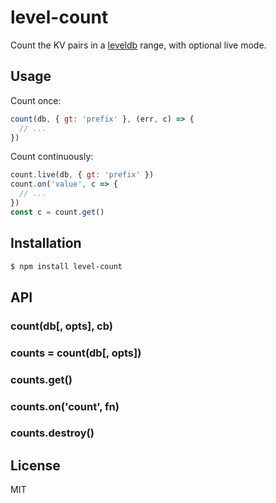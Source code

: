 # level-count

Count the KV pairs in a [leveldb](https://github.com/level/level) range, with optional live mode.

## Usage

Count once:

```js
count(db, { gt: 'prefix' }, (err, c) => {
  // ...
})
```

Count continuously:

```js
count.live(db, { gt: 'prefix' })
count.on('value', c => {
  // ...
})
const c = count.get()
```

## Installation

```bash
$ npm install level-count
```

## API

### count(db[, opts], cb)

### counts = count(db[, opts])
### counts.get()
### counts.on('count', fn)
### counts.destroy()

## License

MIT